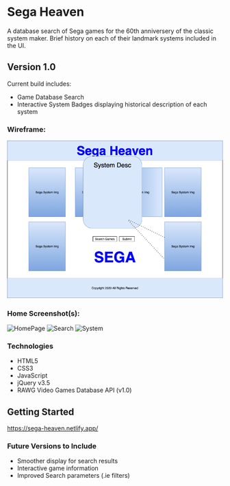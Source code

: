 # **Sega Heaven**

A database search of Sega games for the 60th anniversery of the classic system maker. Brief history on each of their landmark systems included in the UI.

## Version 1.0
Current build includes:
- Game Database Search
- Interactive System Badges displaying historical description of each system
### Wireframe:
![wireframe](./css/img/SegaHeaven.png)
### Home Screenshot(s):
![HomePage](./css/img/SS1.png)
![Search](./css/img/SS2.png)
![System](./css/img/SS3.png)
### Technologies
- HTML5
- CSS3
- JavaScript
- jQuery v3.5
- RAWG Video Games Database API (v1.0)

## Getting Started
https://sega-heaven.netlify.app/

### Future Versions to Include
- Smoother display for search results
- Interactive game information
- Improved Search parameters (.ie filters)